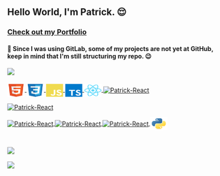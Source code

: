 
## Hello World, I'm Patrick. 😌

  

### [Check out my Portfolio](https://patrick-nekel.vercel.app/)

  

#### 🚧 Since I was using GitLab, some of my projects are not yet at GitHub, keep in mind that I'm still structuring my repo. 😉

  
  

<div>

<a  href="https://github.com/nekelpatrick">

<img  height="180em"  src="https://github-readme-stats.vercel.app/api/top-langs/?username=nekelpatrick&layout=compact&langs_count=7&theme=tokyonight"/>

</div>

  

<div  style="display: inline_block"><br>

<img  align="center"  alt="Patrick-HTML"  height="30"  width="40"  src="https://raw.githubusercontent.com/devicons/devicon/master/icons/html5/html5-original.svg">

<img  align="center"  alt="Patrick-CSS"  height="30"  width="40"  src="https://raw.githubusercontent.com/devicons/devicon/master/icons/css3/css3-original.svg">

<img  align="center"  alt="Patrick-Js"  height="30"  width="40"  src="https://raw.githubusercontent.com/devicons/devicon/master/icons/javascript/javascript-plain.svg">

<img  align="center"  alt="Patrick-Ts"  height="30"  width="40"  src="https://raw.githubusercontent.com/devicons/devicon/master/icons/typescript/typescript-plain.svg">

<img  align="center"  alt="Patrick-React"  height="30"  width="40"  src="https://raw.githubusercontent.com/devicons/devicon/master/icons/react/react-original.svg">


<img  align="center"  alt="Patrick-React"  height="30"  width="40"  src="https://cdn.jsdelivr.net/gh/devicons/devicon/icons/nodejs/nodejs-plain-wordmark.svg">

<img  align="center"  alt="Patrick-React"  height="30"  width="40"  src="https://cdn.jsdelivr.net/gh/devicons/devicon/icons/nextjs/nextjs-original.svg
">

<img  align="center"  alt="Patrick-React"  height="30"  width="40"  src="https://cdn.jsdelivr.net/gh/devicons/devicon/icons/docker/docker-original.svg">

<img  align="center"  alt="Patrick-React"  height="30"  width="40"  src="https://cdn.jsdelivr.net/gh/devicons/devicon/icons/nodejs/nodejs-plain-wordmark.svg">

<img  align="center"  alt="Patrick-React"  height="30"  width="40"  src="https://cdn.jsdelivr.net/gh/devicons/devicon/icons/git/git-original.svg">

   
<img  align="center"  alt="Patrick-Python"  height="30"  width="40"  src="https://raw.githubusercontent.com/devicons/devicon/master/icons/python/python-original.svg">

</div>

  

#

  

<div>

<a  href  =  "mailto:nekelpatrick@gmail.com"><img  src="https://img.shields.io/badge/Gmail-D14836?style=for-the-badge&logo=gmail&logoColor=white"  target="_blank"></a>

<a  href="https://www.linkedin.com/in/nekelpatrick/"  target="_blank"><img  src="https://img.shields.io/badge/-LinkedIn-%230077B5?style=for-the-badge&logo=linkedin&logoColor=white"  target="_blank"></a>

  

</div>